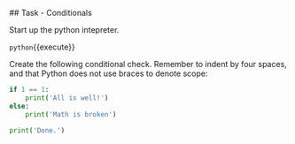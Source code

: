 ## Task - Conditionals

Start up the python intepreter.

`python`{{execute}}

Create the following conditional check. Remember to indent by four spaces, and that Python does not use braces to denote scope:

```python
if 1 == 1:
    print('All is well!')
else:
    print('Math is broken')

print('Done.')
```
